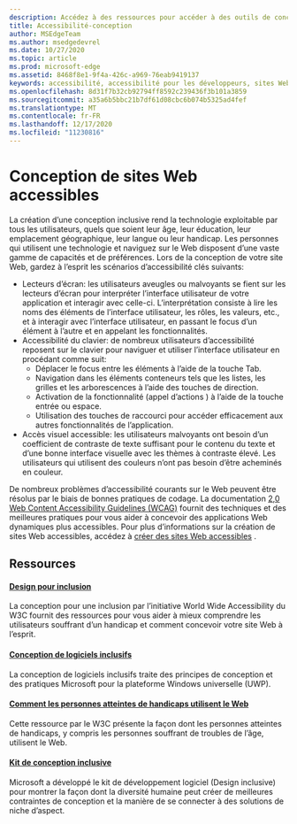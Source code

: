 ```yaml
---
description: Accédez à des ressources pour accéder à des outils de conception inclusive et des meilleures pratiques.
title: Accessibilité-conception
author: MSEdgeTeam
ms.author: msedgedevrel
ms.date: 10/27/2020
ms.topic: article
ms.prod: microsoft-edge
ms.assetid: 8468f8e1-9f4a-426c-a969-76eab9419137
keywords: accessibilité, accessibilité pour les développeurs, sites Web accessibles, Edge, développement Web, ARIA, développeur, UIA, UI Automation
ms.openlocfilehash: 8d31f7b32cb92794ff8592c239436f3b101a3859
ms.sourcegitcommit: a35a6b5bbc21b7df61d08cbc6b074b5325ad4fef
ms.translationtype: MT
ms.contentlocale: fr-FR
ms.lasthandoff: 12/17/2020
ms.locfileid: "11230816"
---
```

# Conception de sites Web accessibles  

La création d’une conception inclusive rend la technologie exploitable par tous les utilisateurs, quels que soient leur âge, leur éducation, leur emplacement géographique, leur langue ou leur handicap.  Les personnes qui utilisent une technologie et naviguez sur le Web disposent d’une vaste gamme de capacités et de préférences.  Lors de la conception de votre site Web, gardez à l’esprit les scénarios d’accessibilité clés suivants:

*   Lecteurs d’écran: les utilisateurs aveugles ou malvoyants se fient sur les lecteurs d’écran pour interpréter l’interface utilisateur de votre application et interagir avec celle-ci.  L’interprétation consiste à lire les noms des éléments de l’interface utilisateur, les rôles, les valeurs, etc., et à interagir avec l’interface utilisateur, en passant le focus d’un élément à l’autre et en appelant les fonctionnalités.
*   Accessibilité du clavier: de nombreux utilisateurs d’accessibilité reposent sur le clavier pour naviguer et utiliser l’interface utilisateur en procédant comme suit:
    *   Déplacer le focus entre les éléments à l’aide de la touche Tab.
    *   Navigation dans les éléments conteneurs tels que les listes, les grilles et les arborescences à l’aide des touches de direction.
    *   Activation de la fonctionnalité \(appel d’actions \) à l’aide de la touche entrée ou espace.
    *   Utilisation des touches de raccourci pour accéder efficacement aux autres fonctionnalités de l’application.
*   Accès visuel accessible: les utilisateurs malvoyants ont besoin d’un coefficient de contraste de texte suffisant pour le contenu du texte et d’une bonne interface visuelle avec les thèmes à contraste élevé.  Les utilisateurs qui utilisent des couleurs n’ont pas besoin d’être acheminés en couleur.

De nombreux problèmes d’accessibilité courants sur le Web peuvent être résolus par le biais de bonnes pratiques de codage.  La documentation [2,0 Web Content Accessibility Guidelines (WCAG)](https://www.w3.org/TR/WCAG20) fournit des techniques et des meilleures pratiques pour vous aider à concevoir des applications Web dynamiques plus accessibles.  Pour plus d’informations sur la création de sites Web accessibles, accédez à [créer des sites Web accessibles](./build/index.md) .

## Ressources  

#### [Design pour inclusion](https://w3.org/WAI/users/Overview.html)  

La conception pour une inclusion par l’initiative World Wide Accessibility du W3C fournit des ressources pour vous aider à mieux comprendre les utilisateurs souffrant d’un handicap et comment concevoir votre site Web à l’esprit.

#### [Conception de logiciels inclusifs](https://msdn.microsoft.com/windows/uwp/accessibility/designing-inclusive-software)  

La conception de logiciels inclusifs traite des principes de conception et des pratiques Microsoft pour la plateforme Windows universelle (UWP).

#### [Comment les personnes atteintes de handicaps utilisent le Web](https://www.w3.org/WAI/intro/people-use-web/Overview.html)  

Cette ressource par le W3C présente la façon dont les personnes atteintes de handicaps, y compris les personnes souffrant de troubles de l’âge, utilisent le Web.

#### [Kit de conception inclusive](https://www.microsoft.com/design/practice#howwemake-section)  

Microsoft a développé le kit de développement logiciel (Design inclusive) pour montrer la façon dont la diversité humaine peut créer de meilleures contraintes de conception et la manière de se connecter à des solutions de niche d’aspect.
